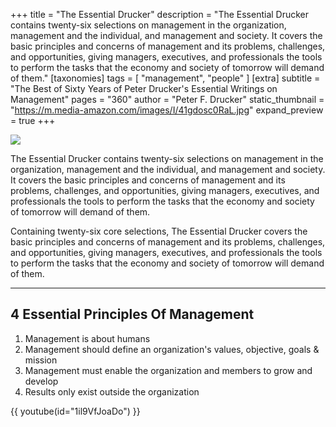 +++
title = "The Essential Drucker"
description = "The Essential Drucker contains twenty-six selections on management in the organization, management and the individual, and management and society. It covers the basic principles and concerns of management and its problems, challenges, and opportunities, giving managers, executives, and professionals the tools to perform the tasks that the economy and society of tomorrow will demand of them."
[taxonomies]
tags = [ "management", "people" ]
[extra]
subtitle = "The Best of Sixty Years of Peter Drucker's Essential Writings on Management"
pages = "360"
author = "Peter F. Drucker"
static_thumbnail = "https://m.media-amazon.com/images/I/41gdosc0RaL.jpg"
expand_preview = true
+++

<a target="_blank" href="https://www.amazon.de/-/en/Peter-F-Drucker/dp/0066210879">
    <img border="0" src="https://m.media-amazon.com/images/I/41gdosc0RaL.jpg" >
</a>

The Essential Drucker contains twenty-six selections on management in the organization, management and the individual,
and management and society. It covers the basic principles and concerns of management and its problems, challenges, and
opportunities, giving managers, executives, and professionals the tools to perform the tasks that the economy and
society of tomorrow will demand of them.

Containing twenty-six core selections, The Essential Drucker covers the basic principles and concerns of management and
its problems, challenges, and opportunities, giving managers, executives, and professionals the tools to perform the
tasks that the economy and society of tomorrow will demand of them.

<!-- more -->

---

## 4 Essential Principles Of Management

1. Management is about humans
2. Management should define an organization's values, objective, goals & mission
3. Management must enable the organization and members to grow and develop
4. Results only exist outside the organization

{{ youtube(id="1il9VfJoaDo") }}
